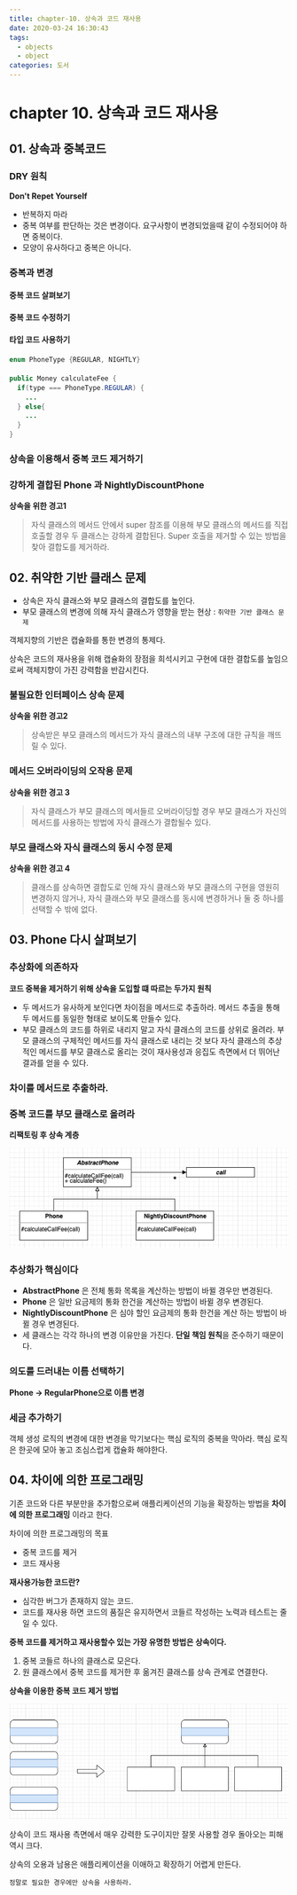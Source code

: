 ```yaml
---
title: chapter-10. 상속과 코드 재사용
date: 2020-03-24 16:30:43
tags:
  - objects
  - object
categories: 도서
---
```

# chapter 10. 상속과 코드 재사용

## 01. 상속과 중복코드

### DRY 원칙

**Don't Repet Yourself**

* 반복하지 마라 
* 중복 여부를 판단하는 것은 변경이다. 요구사항이 변경되었을때 같이 수정되어야 하면 중복이다. 
* 모양이 유사하다고 중복은 아니다.



### 중복과 변경

#### 중복 코드 살펴보기

#### 중복 코드 수정하기

#### 타입 코드 사용하기

```java
enum PhoneType {REGULAR, NIGHTLY}

public Money calculateFee {
  if(type === PhoneType.REGULAR) {
    ...
  } else{
    ...
  }  
}

```

### 상속을 이용해서 중복 코드 제거하기



### 강하게 결합된 Phone 과 NightlyDiscountPhone





**상속을 위한 경고1**

> 자식 클래스의 메서드 안에서 super 참조를 이용해 부모 클래스의 메서드를 직접 호출할 경우 두 클래스는 강하게 결합된다. Super 호출을 제거할 수 있는 방법을 찾아 결합도를 제거하라.



## 02. 취약한 기반 클래스 문제

* 상속은 자식 클래스와 부모 클래스의 결합도를 높인다. 
* 부모 클래스의 변경에 의해 자식 클래스가 영향을 받는 현상 : `취약한 기반 클래스 문제`

객체지향의 기반은 캡슐화를 통한 변경의 통제다. 

상속은 코드의 재사용을 위해 캡슐화의 장점을 희석시키고 구현에 대한 결합도를 높임으로써 객체지향이 가진 강력함을 반감시킨다.

### 불필요한 인터페이스 상속 문제

**상속을 위한 경고2**

> 상속받은 부모 클래스의 메서드가 자식 클래스의 내부 구조에 대한 규칙을 깨뜨릴 수 있다.



### 메서드 오버라이딩의 오작용 문제

**상속을 위한 경고 3**

> 자식 클래스가 부모 클래스의 메서들르 오버라이딩할 경우 부모 클래스가 자신의 메서드를 사용하는 방법에 자식 클래스가 결합될수 있다.



### 부모 클래스와 자식 클래스의 동시 수정 문제

**상속을 위한 경고 4**

> 클래스를 상속하면 결합도로 인해 자식 클래스와 부모 클래스의 구현을 영원히 변경하지 않거나, 자식 클래스와 부모 클래스를 동시에 변경하거나 둘 중 하나를 선택할 수 밖에 없다.

## 03. Phone 다시 살펴보기

### 추상화에 의존하자

**코드 중복을 제거하기 위해 상속을 도입할 떄 따르는 두가지 원칙** 

* 두 메서드가 유사하게 보인다면 차이점을 메서드로 추출하라. 메서드 추출을 통해 두 메서드를 동일한 형태로 보이도록 만들수 있다.
* 부모 클래스의 코드를 하위로 내리지 말고 자식 클래스의 코드를 상위로 올려라. 부모 클래스의 구체적인 메서드를 자식 클래스로 내리는 것 보다 자식 클래스의 추상적인 메서드를 부모 클래스로 올리는 것이 재사용성과 응집도 측면에서 더 뛰어난 결과를 얻을 수 있다.



### 차이를 메서드로 추출하라.

### 중복 코드를 부모 클래스로 올려라



**리팩토링 후 상속 계층**

![image-20200324183934409](objects-10/image-20200324183934409.png)



### 추상화가 핵심이다

* **AbstractPhone** 은 전체 통화 목록을 계산하는 방법이 바뀔 경우만 변경된다.
* **Phone** 은 일반 요금제의 통화 한건을 계산하는 방법이 바뀔 경우 변경된다.
* **NightlyDiscountPhone** 은 심야 할인 요금제의 통화 한건을 계산 하는 방법이 바뀔 경우 변경된다. 
* 세 클래스는 각각 하나의 변경 이유만을 가진다. **단일 책임 원칙**을 준수하기 때문이다.



### 의도를 드러내는 이름 선택하기

**Phone -> RegularPhone으로 이름 변경** 

### 세금 추가하기

객체 생성 로직의 변경에 대한 변경을 막기보다는 핵심 로직의 중복을 막아라. 핵심 로직은 한곳에 모아 놓고 조심스럽게 캡슐화 해야한다.



## 04. 차이에 의한 프로그래밍

기존 코드와 다른 부분만을 추가함으로써 애플리케이션의 기능을 확장하는 방법을 **차이에 의한 프로그래밍** 이라고 한다.

차이에 의한 프로그래밍의 목표

* 중복 코드를 제거
* 코드 재사용



**재사용가능한 코드란?**

* 심각한 버그가 존재하지 않는 코드. 
* 코드를 재사용 하면 코드의 품질은 유지하면서 코들르 작성하는 노력과 테스트는 줄일 수 있다. 

**중복 코드를 제거하고 재사용할수 있는 가장 유명한 방법은 상속이다.** 

1. 중복 코들르 하나의 클래스로 모은다.
2. 원 클래스에서 중복 코드를 제거한 후 옮겨진 클래스를 상속 관계로 연결한다. 



**상속을 이용한 중복 코드 제거 방법**

![image-20200324185205652](objects-10/image-20200324185205652.png)



상속이 코드 재사용 측면에서 매우 강력한 도구이지만 잘못 사용할 경우 돌아오는 피해 역시 크다. 

상속의 오용과 남용은 애플리케이션을 이애하고 확장하기 어렵게 만든다. 

`정말로 필요한 경우에만 상속을 사용하라. `



